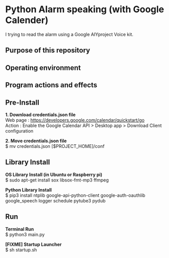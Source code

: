 # Python Alarm speaking (with Google Calender)
I trying to read the alarm using a Google AIYproject Voice kit.   

## Purpose of this repository

## Operating environment

## Program actions and effects


## Pre-Install   
**1. Download credentials.json file**   
 Web page : https://developers.google.com/calendar/quickstart/go   
 Action : Enable the Google Calendar API > Desktop app > Download Client configuration


**2. Move credentials.json file**   
 $ mv credentials.json [$PROJECT_HOME]/conf   

## Library Install   
**OS Library Install (in Ubuntu or Raspberry pi)**   
 $ sudo apt-get install sox libsox-fmt-mp3 ffmpeg   
 
**Python Library Install**   
 $ pip3 install ntplib google-api-python-client google-auth-oauthlib google_speech logger schedule pytube3 pydub   
 
## Run   
**Terminal Run**   
 $ python3 main.py   

**[FIXME] Startup Launcher**   
$ sh startup.sh   
